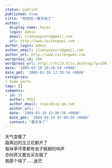```yaml
---
status: publish
published: true
title: "啦啦啦～春天到了"
author:
  display_name: twcai
  login: admin
  email: clumsywyvern@gmail.com
  url: http://www.caitengwei.com
author_login: admin
author_email: clumsywyvern@gmail.com
author_url: http://www.caitengwei.com
wordpress_id: 290
wordpress_url: http://child.kilu.de/blog/?p=290
date: '2009-03-18 20:28:54 +0800'
date_gmt: '2009-03-18 12:28:54 +0800'
categories:
- Some parts
tags: []
comments:
- id: 55
  author: hhbl
  author_email: logic@vip.qq.com
  author_url: ''
  date: '2009-03-19 15:00:50 +0800'
  date_gmt: '2009-03-19 07:00:50 +0800'
  content: "春天来了"
---
```

<p>天气变暖了<br />
路两边的玉兰花都开了<br />
每垛草坪里都有虫子振翅的响声<br />
亦纷菲又要去买衣服了<br />
我那个啥了&hellip;&hellip;迷茫</p>
